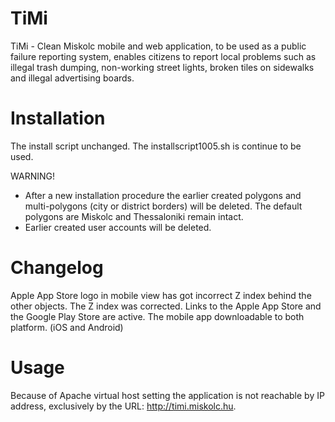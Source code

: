 # TiMi
TiMi - Clean Miskolc mobile and web application, to be used as a public failure reporting system, enables citizens to report local problems such as illegal trash dumping, non-working street lights, broken tiles on sidewalks and illegal advertising boards.

# Installation
The install script unchanged. The installscript1005.sh is continue to be used.

WARNING!
- After a new installation procedure the earlier created polygons and multi-polygons (city or district borders) will be deleted. The default polygons are Miskolc and Thessaloniki remain intact.
- Earlier created user accounts will be deleted.

# Changelog
Apple App Store logo in mobile view has got incorrect Z index behind the other objects. The Z index was corrected.
Links to the Apple App Store and the Google Play Store are active. The mobile app downloadable to both platform. (iOS and Android)

# Usage
Because of Apache virtual host setting the application is not reachable by IP address, exclusively by the URL: http://timi.miskolc.hu.

